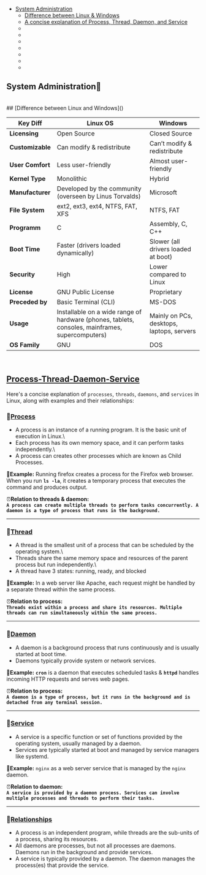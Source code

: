 - [System Administration](#System-Administration)
  - [Difference between Linux & Windows](#Difference-Between-Linux-and-Windows)
  - [A concise explanation of Process, Thread, Daemon, and Service](#process-thread-daemon-service)
  - [](#)
  - [](#)
  - [](#)
  - [](#)
  - [](#)
  - [](#)
  - [](#)






## System Administration🚀
<br>
## [Difference between Linux and Windows]()

| **Key Diff**               | **Linux OS**                                                                                     | **Windows**                                                |
|----------------------------|--------------------------------------------------------------------------------------------------|------------------------------------------------------------|
| **Licensing**              | Open Source                                                                                      | Closed Source                                              |
| **Customizable**           | Can modify & redistribute                                                                        | Can’t modify & redistribute                                |
| **User Comfort**           | Less user-friendly                                                                               | Almost user-friendly                                       |
| **Kernel Type**            | Monolithic                                                                                       | Hybrid                                                     |
| **Manufacturer**           | Developed by the community (overseen by Linus Torvalds)                                          | Microsoft                                                  |
| **File System**            | ext2, ext3, ext4, NTFS, FAT, XFS                                                                 | NTFS, FAT                                                  |
| **Programm**               | C                                                                                                | Assembly, C, C++                                           |
| **Boot Time**              | Faster (drivers loaded dynamically)                                                              | Slower (all drivers loaded at boot)                        |
| **Security**               | High                                                                                             | Lower compared to Linux                                    |
| **License**                | GNU Public License                                                                               | Proprietary                                                |
| **Preceded by**            | Basic Terminal (CLI)                                                                             | MS-DOS                                                     |
| **Usage**                  | Installable on a wide range of hardware (phones, tablets, consoles, mainframes, supercomputers)  | Mainly on PCs, desktops, laptops, servers                  |
| **OS Family**              | GNU                                                                                              | DOS                                                        |

<br>

## [Process-Thread-Daemon-Service]()

Here's a concise explanation of `processes`, `threads`, `daemons`, and `services` in Linux, along with examples and their relationships:

### 📌[Process]()

- A process is an instance of a running program. It is the basic unit of execution in Linux.\
- Each process has its own memory space, and it can perform tasks independently.\
- A process can creates other processes which are known as Child Processes.

🔄**Example:** Running firefox creates a process for the Firefox web browser. When you run **`ls -la`**, it creates a temporary process that executes the command and produces output. 

⏰**Relation to threads & daemon:**\
**`A process can create multiple threads to perform tasks concurrently. A daemon is a type of process that runs in the background.`**

------------------------------------------------------------------------------------------------------------------------------

### 📌[Thread]()                                                                                                     

- A thread is the smallest unit of a process that can be scheduled by the operating system.\
- Threads share the same memory space and resources of the parent process but run independently.\
- A thread have 3 states: running, ready, and blocked

🔄**Example:** In a web server like Apache, each request might be handled by a separate thread within the same process.

⏰**Relation to process:**\
**`Threads exist within a process and share its resources. Multiple threads can run simultaneously within the same process.`**

------------------------------------------------------------------------------------------------------------------------------

### 📌[Daemon]()

- A daemon is a background process that runs continuously and is usually started at boot time.
- Daemons typically provide system or network services.

🔄**Example:** **`cron`** is a daemon that executes scheduled tasks & **`httpd`** handles incoming HTTP requests and serves web pages.

⏰**Relation to process:**\
**`A daemon is a type of process, but it runs in the background and is detached from any terminal session.`**

------------------------------------------------------------------------------------------------------------------------------

### 📌[Service]()

- A service is a specific function or set of functions provided by the operating system, usually managed by a daemon.
- Services are typically started at boot and managed by service managers like systemd.

🔄**Example:** `nginx` as a web server service that is managed by the `nginx` daemon.

⏰**Relation to daemon:**\
**`A service is provided by a daemon process. Services can involve multiple processes and threads to perform their tasks.`**

------------------------------------------------------------------------------------------------------------------------------

### 📌[Relationships]()

- A process is an independent program, while threads are the sub-units of a process, sharing its resources.
- All daemons are processes, but not all processes are daemons. Daemons run in the background and provide services.
- A service is typically provided by a daemon. The daemon manages the process(es) that provide the service.




